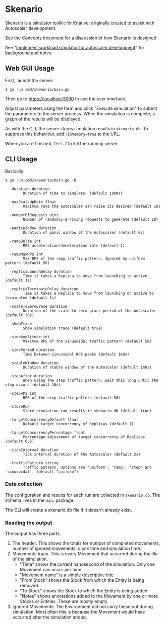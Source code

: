 # Skenario

Skenario is a simulator toolkit for Knative, originally created to assist
with Autoscaler development. 

See [the Concepts document](docs/concepts.md) for a discussion of how Skenario is designed.

See "[Implement workload simulator for autoscaler development](https://github.com/knative/serving/issues/1686)"
for background and notes. 

## Web GUI Usage

First, launch the server:

```
$ go run cmd/skenario/main.go
```

Then go to [https://localhost:3000](https://localhost:3000) to see the user interface.

Adjust parameters using the form and click "Execute simulation" to submit the parameters to the server process.
When the simulation is complete, a graph of the results will be displayed.

As with the CLI, the server stores simulation results in `skenario.db`. To suppress this behaviour, add
`?inmemory=true` to the URL.

When you are finished, `Ctrl-C` to kill the running server.

## CLI Usage

Basically:

```
$ go run cmd/skenario/main.go -h

  -duration duration
        Duration of time to simulate. (default 10m0s)

  -maxScaleUpRate float
        Maximum rate the autoscaler can raise its desired (default 10)

  -numberOfRequests uint
        Number of randomly-arriving requests to generate (default 10)

  -panicWindow duration
        Duration of panic window of the Autoscaler (default 6s)

  -rampDelta int
        RPS acceleration/deceleration rate (default 1)

  -rampMaxRPS int
        Max RPS of the ramp traffic pattern. Ignored by uniform pattern (default 50)

  -replicaLaunchDelay duration
        Time it takes a Replica to move from launching to active (default 1s)

  -replicaTerminateDelay duration
        Time it takes a Replica to move from launching or active to terminated (default 1s)

  -scaleToZeroGrace duration
        Duration of the scale-to-zero grace period of the Autoscaler (default 30s)

  -showTrace
        Show simulation trace (default true)

  -sineAmplitude int
        Maximum RPS of the sinusoidal traffic pattern (default 50)

  -sinePeriod duration
        Time between sinusoidal RPS peaks (default 1m0s)

  -stableWindow duration
        Duration of stable window of the Autoscaler (default 1m0s)

  -stepAfter duration
        When using the step traffic pattern, wait this long until the step occurs (default 10s)

  -stepRPS int
        RPS of the step traffic pattern (default 50)

  -storeRun
        Store simulation run results in skenario.db (default true)

  -targetConcurrencyDefault float
        Default target concurrency of Replicas (default 1)

  -targetConcurrencyPercentage float
        Percentage adjustment of target concurrency of Replicas (default 0.5)

  -tickInterval duration
        Tick interval duration of the Autoscaler (default 2s)

  -trafficPattern string
        Traffic pattern. Options are 'uniform', 'ramp', 'step' and 'sinusoidal'. (default "uniform")
```

### Data collection

The configuration and results for each run are collected in `skenario.db`. The schema lives in the `data` package.

The CLI will create a skenario.db file if it doesn't already exist.

### Reading the output

The output has three parts.

1. The header. This shows the totals for number of completed movements, number of ignored movements, clock time and
   simulation time.
1. Movements trace. This is every Movement that occurred during the life of the simulation.
    * "Time" shows the current nanosecond of the simulation. Only one Movement can occur per time.
    * "Movement name" is a simple descriptive title.
    * "From Stock" shows the Stock from which the Entity is being removed.
    * "To Stock" shows the Stock to which the Entity is being added.
    * "Notes" shows annotations added to the Movement by one or more Stocks or Entities. These are mostly empty.
1. Ignored Movements. The Environment did not carry these out during simulation. Most often this is because the
   Movement would have occurred after the simulation ended.
